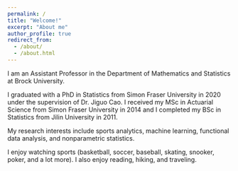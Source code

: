 ```yaml
---
permalink: /
title: "Welcome!"
excerpt: "About me"
author_profile: true
redirect_from: 
  - /about/
  - /about.html
---
```



I am an Assistant Professor in the Department of Mathematics and Statistics at Brock University. 

I graduated with a PhD in Statistics from Simon Fraser University in 2020 under the supervision of Dr. Jiguo Cao. I received my MSc in Actuarial Science from Simon Fraser University in 2014 and I completed my BSc in Statistics from Jilin University in 2011.

My research interests include sports analytics, machine learning, functional data analysis, and nonparametric statistics. 

I enjoy watching sports (basketball, soccer, baseball, skating, snooker, poker, and a lot more). I also enjoy reading, hiking, and traveling.
